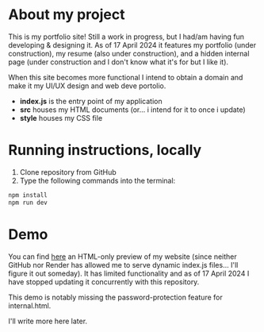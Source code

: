 # About my project
This is my portfolio site! Still a work in progress, but I had/am having fun developing & designing it. As of 17 April 2024 it features my portfolio (under construction), my resume (also under construction), and a hidden internal page (under construction and I don't know what it's for but I like it).

When this site becomes more functional I intend to obtain a domain and make it my UI/UX design and web deve portolio.

- **index.js** is the entry point of my application
- **src** houses my HTML documents (or... i intend for it to once i update)
- **style** houses my CSS file

# Running instructions, locally
1. Clone repository from GitHub
2. Type the following commands into the terminal:
```bash
npm install
npm run dev
```

# Demo
You can find [here](https://yawenx2004.github.io/portfolio-site-static/index.html) an HTML-only preview of my website (since neither GitHub nor Render has allowed me to serve dynamic index.js files... I'll figure it out someday). It has limited functionality and as of 17 April 2024 I have stopped updating it concurrently with this repository.

This demo is notably missing the password-protection feature for internal.html.

I'll write more here later.
